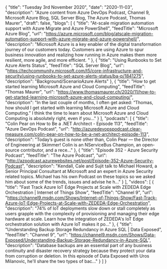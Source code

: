 {
  "title": "Tuesday 3rd November 2020",
  "date": "2020-11-03",
  "description": "Azure content from Azure DevOps Podcast, Channel 9, Microsoft Azure Blog, SQL Server Blog, The Azure Podcast, Thomas Maurer",
  "draft": false,
  "blogs": [
    {
      "title": "At-scale migration automation support with Azure Migrate and Azure PowerShell",
      "feedTitle": "Microsoft Azure Blog",
      "url": "https://azure.microsoft.com/blog/atscale-migration-automation-support-with-azure-migrate-and-azure-powershell/",
      "description": "Microsoft Azure is a key enabler of the digital transformation journey of our customers today. Customers are using Azure to spur business innovation and realizing how running in Azure makes them more resilient, more agile, and more efficient. "
    },
    {
      "title": "Using Runbooks to Set Azure Alerts Status",
      "feedTitle": "SQL Server Blog",
      "url": "https://techcommunity.microsoft.com/t5/core-infrastructure-and-security/using-runbooks-to-set-azure-alerts-status/ba-p/1841275",
      "description": "Background/ScenarioAzure Alerts"
    },
    {
      "title": "How to get started learning Microsoft Azure and Cloud Computing",
      "feedTitle": "Thomas Maurer",
      "url": "https://www.thomasmaurer.ch/2020/11/how-to-get-started-learning-microsoft-azure-and-cloud-computing/",
      "description": "In the last couple of months, I often get asked: “Thomas, how should I get started with learning Microsoft Azure and Cloud Computing.” I think the time to learn about Microsoft Azure and Cloud Computing is absolutely right, even if you..."
    }
  ],
  "podcasts": [
    {
      "title": "Colin Pear on How to Be a .NET Architect - Episode 113",
      "feedTitle": "Azure DevOps Podcast",
      "url": "http://azuredevopspodcast.clear-measure.com/colin-pear-on-how-to-be-a-net-architect-episode-113",
      "description": "Today’s guest is none other than, Colin Pear — the Director of Engineering at Skimmer! Colin is an NServiceBus Champion, an open-source contributor, and a rece..."
    },
    {
      "title": "Episode 352 - Azure Security Podcast",
      "feedTitle": "The Azure Podcast",
      "url": "http://azpodcast.azurewebsites.net/post/Episode-352-Azure-Security-Podcast",
      "description": "Kendall, Cale and Sujit talk to Michael Howard, a Senior Principal Consultant at Microsoft and an expert in Azure Security related topics. Michael has his own Podcast on these topics so we asked him about some of the trends, issues and advise he h..."
    }
  ],
  "videos": [
    {
      "title": "Fast Track Azure IoT Edge Projects at Scale with ZEDEDA Edge Orchestration | Internet of Things Show",
      "feedTitle": "Channel 9",
      "url": "https://channel9.msdn.com/Shows/Internet-of-Things-Show/Fast-Track-Azure-IoT-Edge-Projects-at-Scale-with-ZEDEDA-Edge-Orchestration",
      "description": "74% of IoT deployments slow down or stall completely as users grapple with the complexity of provisioning and managing their edge hardware at scale. Learn how the integration of ZEDEDA's IoT Edge orchestration solution with Azure IoT makes it po..."
    },
    {
      "title": "Understanding Backup Storage Redundancy in Azure SQL | Data Exposed",
      "feedTitle": "Channel 9",
      "url": "https://channel9.msdn.com/Shows/Data-Exposed/Understanding-Backup-Storage-Redundancy-in-Azure-SQL",
      "description": "Database backups are an essential part of any business continuity and disaster recovery strategy because they protect your data from corruption or deletion. In this episode of Data Exposed with Uros Milanovic, he'll share the two types of bac..."
    }
  ]
}